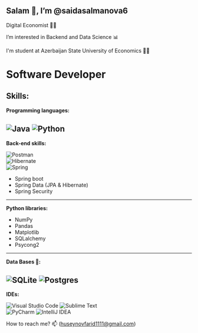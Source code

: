 <h2> Salam 👋, I’m @saidasalmanova6 </h2>

Digital Economist 👩‍💻

I’m interested in Backend and Data Science 📊 

I'm student at Azerbaijan State University of Economics 👩‍🎓

<h1> Software Developer </h1>

<h2> <b> Skills: </b> </h2>

**Programming languages:**

 ![Java](https://img.shields.io/badge/java-%23ED8B00.svg?style=for-the-badge&logo=openjdk&logoColor=white)
 ![Python](https://img.shields.io/badge/python-3670A0?style=for-the-badge&logo=python&logoColor=ffdd54)
---

**Back-end skills:**

![Postman](https://img.shields.io/badge/Postman-FF6C37?style=for-the-badge&logo=postman&logoColor=white) <br />
![Hibernate](https://img.shields.io/badge/Hibernate-59666C?style=for-the-badge&logo=Hibernate&logoColor=white) <br />
![Spring](https://img.shields.io/badge/spring-%236DB33F.svg?style=for-the-badge&logo=spring&logoColor=white)
- Spring boot  
- Spring Data (JPA & Hibernate)
- Spring Security
---
**Python libraries:**
- NumPy
- Pandas
- Matplotlib
- SQLalchemy
- Psycong2
---

**Data Bases 💾:**

![SQLite](https://img.shields.io/badge/sqlite-%2307405e.svg?style=for-the-badge&logo=sqlite&logoColor=white)
![Postgres](https://img.shields.io/badge/postgres-%23316192.svg?style=for-the-badge&logo=postgresql&logoColor=white)
---

**IDEs:**
 
 ![Visual Studio Code](https://img.shields.io/badge/Visual%20Studio%20Code-0078d7.svg?style=for-the-badge&logo=visual-studio-code&logoColor=white)
 ![Sublime Text](https://img.shields.io/badge/sublime_text-%23575757.svg?style=for-the-badge&logo=sublime-text&logoColor=important)\
 ![PyCharm](https://img.shields.io/badge/pycharm-143?style=for-the-badge&logo=pycharm&logoColor=black&color=black&labelColor=green)
 ![IntelliJ IDEA](https://img.shields.io/badge/IntelliJIDEA-000000.svg?style=for-the-badge&logo=intellij-idea&logoColor=white)


How to reach me? 📫  (huseynovfarid1111@gmail.com)
<!---
Digitalturkk/Digitalturkk is a ✨ special ✨ repository because its `README.md` (this file) appears on your GitHub profile.
You can click the Preview link to take a look at your changes.
--->
